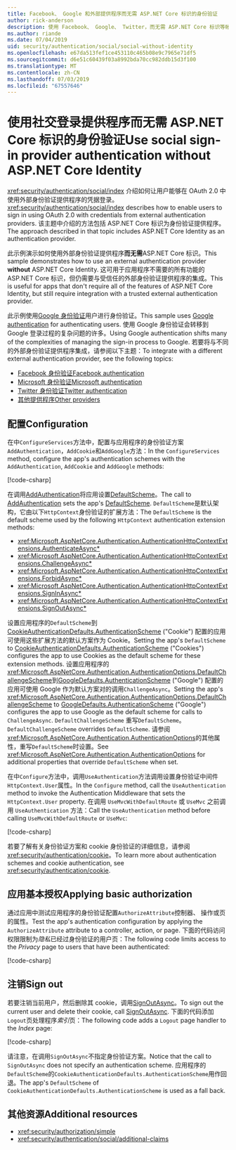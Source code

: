 ```yaml
---
title: Facebook、 Google 和外部提供程序而无需 ASP.NET Core 标识的身份验证
author: rick-anderson
description: 使用 Facebook、 Google、 Twitter，而无需 ASP.NET Core 标识等帐户用户身份验证的说明。
ms.author: riande
ms.date: 07/04/2019
uid: security/authentication/social/social-without-identity
ms.openlocfilehash: e67da513fef1ce453110c465b08e9c7965e71df5
ms.sourcegitcommit: d6e51c60439f03a8992bda70cc982ddb15d3f100
ms.translationtype: MT
ms.contentlocale: zh-CN
ms.lasthandoff: 07/03/2019
ms.locfileid: "67557646"
---
```

# <a name="use-social-sign-in-provider-authentication-without-aspnet-core-identity"></a><span data-ttu-id="0a06e-103">使用社交登录提供程序而无需 ASP.NET Core 标识的身份验证</span><span class="sxs-lookup"><span data-stu-id="0a06e-103">Use social sign-in provider authentication without ASP.NET Core Identity</span></span>

<span data-ttu-id="0a06e-104"><xref:security/authentication/social/index> 介绍如何让用户能够在 OAuth 2.0 中使用外部身份验证提供程序的凭据登录。</span><span class="sxs-lookup"><span data-stu-id="0a06e-104"><xref:security/authentication/social/index> describes how to enable users to sign in using OAuth 2.0 with credentials from external authentication providers.</span></span> <span data-ttu-id="0a06e-105">该主题中介绍的方法包括 ASP.NET Core 标识为身份验证提供程序。</span><span class="sxs-lookup"><span data-stu-id="0a06e-105">The approach described in that topic includes ASP.NET Core Identity as an authentication provider.</span></span>

<span data-ttu-id="0a06e-106">此示例演示如何使用外部身份验证提供程序**而无需**ASP.NET Core 标识。</span><span class="sxs-lookup"><span data-stu-id="0a06e-106">This sample demonstrates how to use an external authentication provider **without** ASP.NET Core Identity.</span></span> <span data-ttu-id="0a06e-107">这可用于应用程序不需要的所有功能的 ASP.NET Core 标识，但仍需要与受信任的外部身份验证提供程序的集成。</span><span class="sxs-lookup"><span data-stu-id="0a06e-107">This is useful for apps that don't require all of the features of ASP.NET Core Identity, but still require integration with a trusted external authentication provider.</span></span>

<span data-ttu-id="0a06e-108">此示例使用[Google 身份验证](xref:security/authentication/google-logins)用户进行身份验证。</span><span class="sxs-lookup"><span data-stu-id="0a06e-108">This sample uses [Google authentication](xref:security/authentication/google-logins) for authenticating users.</span></span> <span data-ttu-id="0a06e-109">使用 Google 身份验证会转移到 Google 登录过程的复杂问题的许多。</span><span class="sxs-lookup"><span data-stu-id="0a06e-109">Using Google authentication shifts many of the complexities of managing the sign-in process to Google.</span></span> <span data-ttu-id="0a06e-110">若要将与不同的外部身份验证提供程序集成，请参阅以下主题：</span><span class="sxs-lookup"><span data-stu-id="0a06e-110">To integrate with a different external authentication provider, see the following topics:</span></span>

* [<span data-ttu-id="0a06e-111">Facebook 身份验证</span><span class="sxs-lookup"><span data-stu-id="0a06e-111">Facebook authentication</span></span>](xref:security/authentication/facebook-logins)
* [<span data-ttu-id="0a06e-112">Microsoft 身份验证</span><span class="sxs-lookup"><span data-stu-id="0a06e-112">Microsoft authentication</span></span>](xref:security/authentication/microsoft-logins)
* [<span data-ttu-id="0a06e-113">Twitter 身份验证</span><span class="sxs-lookup"><span data-stu-id="0a06e-113">Twitter authentication</span></span>](xref:security/authentication/twitter-logins)
* [<span data-ttu-id="0a06e-114">其他提供程序</span><span class="sxs-lookup"><span data-stu-id="0a06e-114">Other providers</span></span>](xref:security/authentication/otherlogins)

## <a name="configuration"></a><span data-ttu-id="0a06e-115">配置</span><span class="sxs-lookup"><span data-stu-id="0a06e-115">Configuration</span></span>

<span data-ttu-id="0a06e-116">在中`ConfigureServices`方法中，配置与应用程序的身份验证方案`AddAuthentication`，`AddCookie`和`AddGoogle`方法：</span><span class="sxs-lookup"><span data-stu-id="0a06e-116">In the `ConfigureServices` method, configure the app's authentication schemes with the `AddAuthentication`, `AddCookie` and `AddGoogle` methods:</span></span>

[!code-csharp[](social-without-identity/sample/Startup.cs?name=snippet1)]

<span data-ttu-id="0a06e-117">在调用[AddAuthentication](/dotnet/api/microsoft.extensions.dependencyinjection.authenticationservicecollectionextensions.addauthentication#Microsoft_Extensions_DependencyInjection_AuthenticationServiceCollectionExtensions_AddAuthentication_Microsoft_Extensions_DependencyInjection_IServiceCollection_System_Action_Microsoft_AspNetCore_Authentication_AuthenticationOptions__)将应用设置[DefaultScheme](xref:Microsoft.AspNetCore.Authentication.AuthenticationOptions.DefaultScheme)。</span><span class="sxs-lookup"><span data-stu-id="0a06e-117">The call to [AddAuthentication](/dotnet/api/microsoft.extensions.dependencyinjection.authenticationservicecollectionextensions.addauthentication#Microsoft_Extensions_DependencyInjection_AuthenticationServiceCollectionExtensions_AddAuthentication_Microsoft_Extensions_DependencyInjection_IServiceCollection_System_Action_Microsoft_AspNetCore_Authentication_AuthenticationOptions__) sets the app's [DefaultScheme](xref:Microsoft.AspNetCore.Authentication.AuthenticationOptions.DefaultScheme).</span></span> <span data-ttu-id="0a06e-118">`DefaultScheme`是默认架构，它由以下`HttpContext`身份验证的扩展方法：</span><span class="sxs-lookup"><span data-stu-id="0a06e-118">The `DefaultScheme` is the default scheme used by the following `HttpContext` authentication extension methods:</span></span>

* <xref:Microsoft.AspNetCore.Authentication.AuthenticationHttpContextExtensions.AuthenticateAsync*>
* <xref:Microsoft.AspNetCore.Authentication.AuthenticationHttpContextExtensions.ChallengeAsync*>
* <xref:Microsoft.AspNetCore.Authentication.AuthenticationHttpContextExtensions.ForbidAsync*>
* <xref:Microsoft.AspNetCore.Authentication.AuthenticationHttpContextExtensions.SignInAsync*>
* <xref:Microsoft.AspNetCore.Authentication.AuthenticationHttpContextExtensions.SignOutAsync*>

<span data-ttu-id="0a06e-119">设置应用程序的`DefaultScheme`到[CookieAuthenticationDefaults.AuthenticationScheme](xref:Microsoft.AspNetCore.Authentication.Cookies.CookieAuthenticationDefaults.AuthenticationScheme) ("Cookie") 配置的应用可使用这些扩展方法的默认方案作为 Cookie。</span><span class="sxs-lookup"><span data-stu-id="0a06e-119">Setting the app's `DefaultScheme` to [CookieAuthenticationDefaults.AuthenticationScheme](xref:Microsoft.AspNetCore.Authentication.Cookies.CookieAuthenticationDefaults.AuthenticationScheme) ("Cookies") configures the app to use Cookies as the default scheme for these extension methods.</span></span> <span data-ttu-id="0a06e-120">设置应用程序的<xref:Microsoft.AspNetCore.Authentication.AuthenticationOptions.DefaultChallengeScheme>到[GoogleDefaults.AuthenticationScheme](xref:Microsoft.AspNetCore.Authentication.Google.GoogleDefaults.AuthenticationScheme) ("Google") 配置的应用可使用 Google 作为默认方案对的调用`ChallengeAsync`。</span><span class="sxs-lookup"><span data-stu-id="0a06e-120">Setting the app's <xref:Microsoft.AspNetCore.Authentication.AuthenticationOptions.DefaultChallengeScheme> to [GoogleDefaults.AuthenticationScheme](xref:Microsoft.AspNetCore.Authentication.Google.GoogleDefaults.AuthenticationScheme) ("Google") configures the app to use Google as the default scheme for calls to `ChallengeAsync`.</span></span> <span data-ttu-id="0a06e-121">`DefaultChallengeScheme` 重写`DefaultScheme`。</span><span class="sxs-lookup"><span data-stu-id="0a06e-121">`DefaultChallengeScheme` overrides `DefaultScheme`.</span></span> <span data-ttu-id="0a06e-122">请参阅<xref:Microsoft.AspNetCore.Authentication.AuthenticationOptions>的其他属性，重写`DefaultScheme`时设置。</span><span class="sxs-lookup"><span data-stu-id="0a06e-122">See <xref:Microsoft.AspNetCore.Authentication.AuthenticationOptions> for additional properties that override `DefaultScheme` when set.</span></span>

<span data-ttu-id="0a06e-123">在中`Configure`方法中，调用`UseAuthentication`方法调用设置身份验证中间件`HttpContext.User`属性。</span><span class="sxs-lookup"><span data-stu-id="0a06e-123">In the `Configure` method, call the `UseAuthentication` method to invoke the Authentication Middleware that sets the `HttpContext.User` property.</span></span> <span data-ttu-id="0a06e-124">在调用 `UseMvcWithDefaultRoute` 或 `UseMvc` 之前调用 `UseAuthentication` 方法：</span><span class="sxs-lookup"><span data-stu-id="0a06e-124">Call the `UseAuthentication` method before calling `UseMvcWithDefaultRoute` or `UseMvc`:</span></span>

[!code-csharp[](social-without-identity/sample/Startup.cs?name=snippet2)]

<span data-ttu-id="0a06e-125">若要了解有关身份验证方案和 cookie 身份验证的详细信息，请参阅<xref:security/authentication/cookie>。</span><span class="sxs-lookup"><span data-stu-id="0a06e-125">To learn more about authentication schemes and cookie authentication, see <xref:security/authentication/cookie>.</span></span>

## <a name="applying-basic-authorization"></a><span data-ttu-id="0a06e-126">应用基本授权</span><span class="sxs-lookup"><span data-stu-id="0a06e-126">Applying basic authorization</span></span>

<span data-ttu-id="0a06e-127">通过应用中测试应用程序的身份验证配置`AuthorizeAttribute`控制器、 操作或页的属性。</span><span class="sxs-lookup"><span data-stu-id="0a06e-127">Test the app's authentication configuration by applying the `AuthorizeAttribute` attribute to a controller, action, or page.</span></span> <span data-ttu-id="0a06e-128">下面的代码访问权限限制为*隐私*已经过身份验证的用户页：</span><span class="sxs-lookup"><span data-stu-id="0a06e-128">The following code limits access to the *Privacy* page to users that have been authenticated:</span></span>

[!code-csharp[](social-without-identity/sample/Pages/Privacy.cshtml.cs?name=snippet&highlight=1)]

## <a name="sign-out"></a><span data-ttu-id="0a06e-129">注销</span><span class="sxs-lookup"><span data-stu-id="0a06e-129">Sign out</span></span>

<span data-ttu-id="0a06e-130">若要注销当前用户，然后删除其 cookie，调用[SignOutAsync](/dotnet/api/microsoft.aspnetcore.authentication.authenticationhttpcontextextensions.signoutasync?view=aspnetcore-2.0)。</span><span class="sxs-lookup"><span data-stu-id="0a06e-130">To sign out the current user and delete their cookie, call [SignOutAsync](/dotnet/api/microsoft.aspnetcore.authentication.authenticationhttpcontextextensions.signoutasync?view=aspnetcore-2.0).</span></span> <span data-ttu-id="0a06e-131">下面的代码添加`Logout`页处理程序*索引*页：</span><span class="sxs-lookup"><span data-stu-id="0a06e-131">The following code adds a `Logout` page handler to the *Index* page:</span></span>

[!code-csharp[](social-without-identity/sample/Pages/Index.cshtml.cs?name=snippet&highlight=7-11)]

<span data-ttu-id="0a06e-132">请注意，在调用`SignOutAsync`不指定身份验证方案。</span><span class="sxs-lookup"><span data-stu-id="0a06e-132">Notice that the call to `SignOutAsync` does not specify an authentication scheme.</span></span> <span data-ttu-id="0a06e-133">应用程序的`DefaultScheme`的`CookieAuthenticationDefaults.AuthenticationScheme`用作回退。</span><span class="sxs-lookup"><span data-stu-id="0a06e-133">The app's `DefaultScheme` of `CookieAuthenticationDefaults.AuthenticationScheme` is used as a fall back.</span></span>

## <a name="additional-resources"></a><span data-ttu-id="0a06e-134">其他资源</span><span class="sxs-lookup"><span data-stu-id="0a06e-134">Additional resources</span></span>

* <xref:security/authorization/simple>
* <xref:security/authentication/social/additional-claims>
